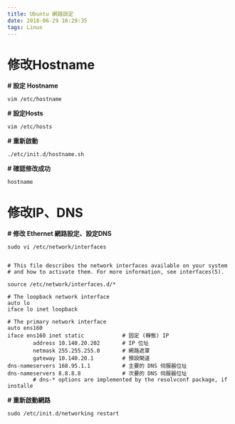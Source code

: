 ```yaml
---
title: Ubuntu 網路設定
date: 2018-06-29 16:29:35
tags: Linux
---
```


# **修改Hostname**

**# 設定 Hostname**
```linux
vim /etc/hostname
```

**# 設定Hosts**
```linux
vim /etc/hosts
```
<!-- more -->

**# 重新啟動**
```linux
./etc/init.d/hostname.sh
```

**# 確認修改成功**
```linux
hostname
```

# **修改IP、DNS**

**# 修改 Ethernet 網路設定、設定DNS**
```linux
sudo vi /etc/network/interfaces


# This file describes the network interfaces available on your system
# and how to activate them. For more information, see interfaces(5).

source /etc/network/interfaces.d/*

# The loopback network interface
auto lo
iface lo inet loopback

# The primary network interface
auto ens160
iface ens160 inet static            # 固定 (靜態) IP
        address 10.140.20.202       # IP 位址
        netmask 255.255.255.0       # 網路遮罩
        gateway 10.140.20.1         # 預設閘道
dns-nameservers 168.95.1.1          # 主要的 DNS 伺服器位址
dns-nameservers 8.8.8.8             # 次要的 DNS 伺服器位址
        # dns-* options are implemented by the resolvconf package, if installe

```

**# 重新啟動網路**
```linux
sudo /etc/init.d/networking restart
```